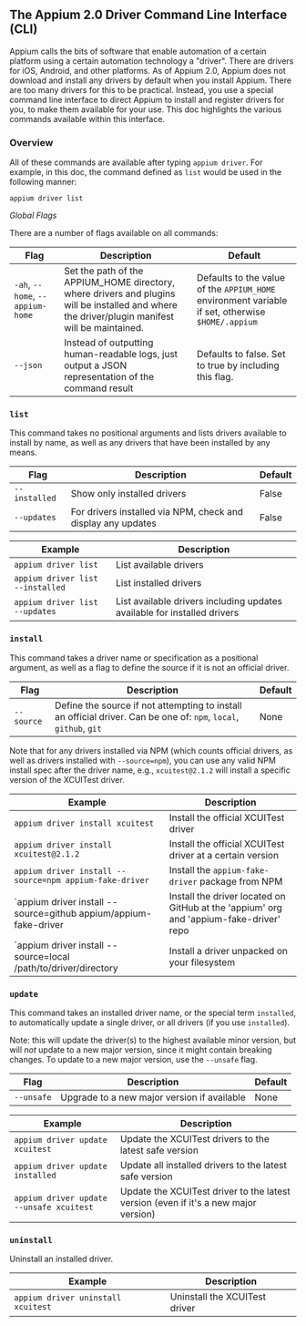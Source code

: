 ## The Appium 2.0 Driver Command Line Interface (CLI)

Appium calls the bits of software that enable automation of a certain platform using a certain automation technology a "driver". There are drivers for iOS, Android, and other platforms. As of Appium 2.0, Appium does not download and install any drivers by default when you install Appium. There are too many drivers for this to be practical. Instead, you use a special command line interface to direct Appium to install and register drivers for you, to make them available for your use. This doc highlights the various commands available within this interface.

### Overview

All of these commands are available after typing `appium driver`. For example, in this doc, the command defined as `list` would be used in the following manner:

```
appium driver list
```

*Global Flags*

There are a number of flags available on all commands:

|Flag|Description|Default|
|----|-----------|-------|
|`-ah`, `--home`, `--appium-home`|Set the path of the APPIUM_HOME directory, where drivers and plugins will be installed and where the driver/plugin manifest will be maintained.|Defaults to the value of the `APPIUM_HOME` environment variable if set, otherwise `$HOME/.appium`|
|`--json`|Instead of outputting human-readable logs, just output a JSON representation of the command result|Defaults to false. Set to true by including this flag.|

### `list`

This command takes no positional arguments and lists drivers available to install by name, as well as any drivers that have been installed by any means.

|Flag|Description|Default|
|----|-----------|-------|
|`--installed`|Show only installed drivers|False|
|`--updates`|For drivers installed via NPM, check and display any updates|False|

|Example|Description|
|-------|-----------|
|`appium driver list`|List available drivers|
|`appium driver list --installed`|List installed drivers|
|`appium driver list --updates`|List available drivers including updates available for installed drivers|

### `install`

This command takes a driver name or specification as a positional argument, as well as a flag to define the source if it is not an official driver.

|Flag|Description|Default|
|----|-----------|-------|
|`--source`|Define the source if not attempting to install an official driver. Can be one of: `npm`, `local`, `github`, `git`|None|

Note that for any drivers installed via NPM (which counts official drivers, as well as drivers installed with `--source=npm`), you can use any valid NPM install spec after the driver name, e.g., `xcuitest@2.1.2` will install a specific version of the XCUITest driver.

|Example|Description|
|-------|-----------|
|`appium driver install xcuitest`|Install the official XCUITest driver|
|`appium driver install xcuitest@2.1.2`|Install the official XCUITest driver at a certain version|
|`appium driver install --source=npm appium-fake-driver`|Install the `appium-fake-driver` package from NPM|
|`appium driver install --source=github appium/appium-fake-driver|Install the driver located on GitHub at the 'appium' org and 'appium-fake-driver' repo|
|`appium driver install --source=local /path/to/driver/directory|Install a driver unpacked on your filesystem|

### `update`

This command takes an installed driver name, or the special term `installed`, to automatically update a single driver, or all drivers (if you use `installed`).

Note: this will update the driver(s) to the highest available minor version, but will *not* update to a new major version, since it might contain breaking changes. To update to a new major version, use the `--unsafe` flag.

|Flag|Description|Default|
|----|-----------|-------|
|`--unsafe`|Upgrade to a new major version if available|None|

|Example|Description|
|-------|-----------|
|`appium driver update xcuitest`|Update the XCUITest drivers to the latest safe version|
|`appium driver update installed`|Update all installed drivers to the latest safe version|
|`appium driver update --unsafe xcuitest`|Update the XCUITest driver to the latest version (even if it's a new major version)|

### `uninstall`

Uninstall an installed driver.

|Example|Description|
|-------|-----------|
|`appium driver uninstall xcuitest`|Uninstall the XCUITest driver|
